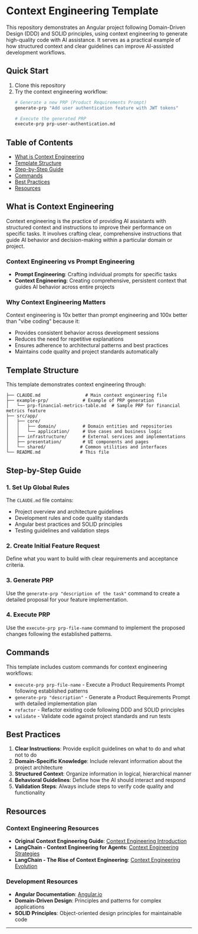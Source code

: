 # Context Engineering Template

This repository demonstrates an Angular project following Domain-Driven Design (DDD) and SOLID principles, using context engineering to generate high-quality code with AI assistance. It serves as a practical example of how structured context and clear guidelines can improve AI-assisted development workflows.

## Quick Start

1. Clone this repository
2. Try the context engineering workflow:
   ```bash
   # Generate a new PRP (Product Requirements Prompt)
   generate-prp "Add user authentication feature with JWT tokens"
   
   # Execute the generated PRP
   execute-prp prp-user-authentication.md
   ```

## Table of Contents

- [What is Context Engineering](#what-is-context-engineering)
- [Template Structure](#template-structure)
- [Step-by-Step Guide](#step-by-step-guide)
- [Commands](#commands)
- [Best Practices](#best-practices)
- [Resources](#resources)

## What is Context Engineering

Context engineering is the practice of providing AI assistants with structured context and instructions to improve their performance on specific tasks. It involves crafting clear, comprehensive instructions that guide AI behavior and decision-making within a particular domain or project.

### Context Engineering vs Prompt Engineering

- **Prompt Engineering**: Crafting individual prompts for specific tasks
- **Context Engineering**: Creating comprehensive, persistent context that guides AI behavior across entire projects

### Why Context Engineering Matters

Context engineering is 10x better than prompt engineering and 100x better than "vibe coding" because it:

- Provides consistent behavior across development sessions
- Reduces the need for repetitive explanations
- Ensures adherence to architectural patterns and best practices
- Maintains code quality and project standards automatically

## Template Structure

This template demonstrates context engineering through:

```
├── CLAUDE.md                 # Main context engineering file
├── example-prp/             # Example of PRP generation
│   └── prp-financial-metrics-table.md  # Sample PRP for financial metrics feature
├── src/app/
│   ├── core/
│   │   ├── domain/          # Domain entities and repositories
│   │   └── application/     # Use cases and business logic
│   ├── infrastructure/      # External services and implementations
│   ├── presentation/        # UI components and pages
│   └── shared/             # Common utilities and interfaces
└── README.md               # This file
```


## Step-by-Step Guide

### 1. Set Up Global Rules

The `CLAUDE.md` file contains:
- Project overview and architecture guidelines
- Development rules and code quality standards
- Angular best practices and SOLID principles
- Testing guidelines and validation steps

### 2. Create Initial Feature Request

Define what you want to build with clear requirements and acceptance criteria.

### 3. Generate PRP 

Use the `generate-prp "description of the task"` command to create a detailed proposal for your feature implementation.

### 4. Execute PRP

Use the `execute-prp prp-file-name` command to implement the proposed changes following the established patterns.

## Commands

This template includes custom commands for context engineering workflows:

- `execute-prp prp-file-name` - Execute a Product Requirements Prompt following established patterns
- `generate-prp "description"` - Generate a Product Requirements Prompt with detailed implementation plan
- `refactor` - Refactor existing code following DDD and SOLID principles
- `validate` - Validate code against project standards and run tests

## Best Practices

1. **Clear Instructions**: Provide explicit guidelines on what to do and what not to do
2. **Domain-Specific Knowledge**: Include relevant information about the project architecture
3. **Structured Context**: Organize information in logical, hierarchical manner
4. **Behavioral Guidelines**: Define how the AI should interact and respond
5. **Validation Steps**: Always include steps to verify code quality and functionality

## Resources

### Context Engineering Resources

- **Original Context Engineering Guide**: [Context Engineering Introduction](https://github.com/coleam00/context-engineering-intro)
- **LangChain - Context Engineering for Agents**: [Context Engineering Strategies](https://blog.langchain.com/context-engineering-for-agents/)
- **LangChain - The Rise of Context Engineering**: [Context Engineering Evolution](https://blog.langchain.com/the-rise-of-context-engineering/)

### Development Resources

- **Angular Documentation**: [Angular.io](https://angular.io)
- **Domain-Driven Design**: Principles and patterns for complex applications
- **SOLID Principles**: Object-oriented design principles for maintainable code

---
